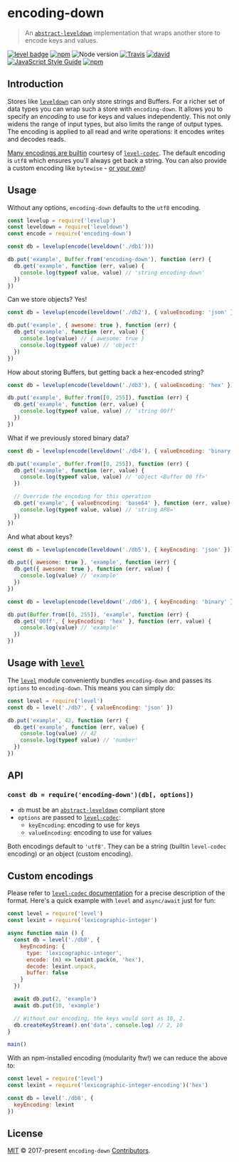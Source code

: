 # encoding-down

> An [`abstract-leveldown`] implementation that wraps another store to encode keys and values.

[![level badge][level-badge]](https://github.com/level/awesome)
[![npm](https://img.shields.io/npm/v/encoding-down.svg)](https://www.npmjs.com/package/encoding-down)
![Node version](https://img.shields.io/node/v/encoding-down.svg)
[![Travis](https://travis-ci.org/Level/encoding-down.svg?branch=master)](https://travis-ci.org/Level/encoding-down)
[![david](https://david-dm.org/Level/encoding-down.svg)](https://david-dm.org/level/encoding-down)
[![JavaScript Style Guide](https://img.shields.io/badge/code_style-standard-brightgreen.svg)](https://standardjs.com)
[![npm](https://img.shields.io/npm/dm/encoding-down.svg)](https://www.npmjs.com/package/encoding-down)

## Introduction

Stores like [`leveldown`] can only store strings and Buffers. For a richer set of data types you can wrap such a store with `encoding-down`. It allows you to specify an *encoding* to use for keys and values independently. This not only widens the range of input types, but also limits the range of output types. The encoding is applied to all read and write operations: it encodes writes and decodes reads.

[Many encodings are builtin][builtin-encodings] courtesy of [`level-codec`]. The default encoding is `utf8` which ensures you'll always get back a string. You can also provide a custom encoding like `bytewise` - [or your own](#custom-encodings)!

## Usage

Without any options, `encoding-down` defaults to the `utf8` encoding.

```js
const levelup = require('levelup')
const leveldown = require('leveldown')
const encode = require('encoding-down')

const db = levelup(encode(leveldown('./db1')))

db.put('example', Buffer.from('encoding-down'), function (err) {
  db.get('example', function (err, value) {
    console.log(typeof value, value) // 'string encoding-down'
  })
})
```

Can we store objects? Yes!

```js
const db = levelup(encode(leveldown('./db2'), { valueEncoding: 'json' }))

db.put('example', { awesome: true }, function (err) {
  db.get('example', function (err, value) {
    console.log(value) // { awesome: true }
    console.log(typeof value) // 'object'
  })
})
```

How about storing Buffers, but getting back a hex-encoded string?

```js
const db = levelup(encode(leveldown('./db3'), { valueEncoding: 'hex' }))

db.put('example', Buffer.from([0, 255]), function (err) {
  db.get('example', function (err, value) {
    console.log(typeof value, value) // 'string 00ff'
  })
})
```

What if we previously stored binary data?

```js
const db = levelup(encode(leveldown('./db4'), { valueEncoding: 'binary' }))

db.put('example', Buffer.from([0, 255]), function (err) {
  db.get('example', function (err, value) {
    console.log(typeof value, value) // 'object <Buffer 00 ff>'
  })

  // Override the encoding for this operation
  db.get('example', { valueEncoding: 'base64' }, function (err, value) {
    console.log(typeof value, value) // 'string AP8='
  })
})
```

And what about keys?

```js
const db = levelup(encode(leveldown('./db5'), { keyEncoding: 'json' }))

db.put({ awesome: true }, 'example', function (err) {
  db.get({ awesome: true }, function (err, value) {
    console.log(value) // 'example'
  })
})
```

```js
const db = levelup(encode(leveldown('./db6'), { keyEncoding: 'binary' }))

db.put(Buffer.from([0, 255]), 'example', function (err) {
  db.get('00ff', { keyEncoding: 'hex' }, function (err, value) {
    console.log(value) // 'example'
  })
})
```

## Usage with [`level`]

The [`level`] module conveniently bundles `encoding-down` and passes its `options` to `encoding-down`. This means you can simply do:

```js
const level = require('level')
const db = level('./db7', { valueEncoding: 'json' })

db.put('example', 42, function (err) {
  db.get('example', function (err, value) {
    console.log(value) // 42
    console.log(typeof value) // 'number'
  })
})
```

## API

### `const db = require('encoding-down')(db[, options])`

* `db` must be an [`abstract-leveldown`] compliant store
* `options` are passed to [`level-codec`]:
  - `keyEncoding`: encoding to use for keys
  - `valueEncoding`: encoding to use for values

Both encodings default to `'utf8'`. They can be a string (builtin `level-codec` encoding) or an object (custom encoding).

## Custom encodings

Please refer to [`level-codec` documentation][encoding-format] for a precise description of the format. Here's a quick example with `level` and `async/await` just for fun:

```js
const level = require('level')
const lexint = require('lexicographic-integer')

async function main () {
  const db = level('./db8', {
    keyEncoding: {
      type: 'lexicographic-integer',
      encode: (n) => lexint.pack(n, 'hex'),
      decode: lexint.unpack,
      buffer: false
    }
  })

  await db.put(2, 'example')
  await db.put(10, 'example')

  // Without our encoding, the keys would sort as 10, 2.
  db.createKeyStream().on('data', console.log) // 2, 10
}

main()
```

With an npm-installed encoding (modularity ftw!) we can reduce the above to:

```js
const level = require('level')
const lexint = require('lexicographic-integer-encoding')('hex')

const db = level('./db8', {
  keyEncoding: lexint
})
```

## License

[MIT](./LICENSE.md) © 2017-present `encoding-down` [Contributors](./CONTRIBUTORS.md).

[level-badge]: http://leveldb.org/img/badge.svg
[`abstract-leveldown`]: https://github.com/level/abstract-leveldown
[`leveldown`]: https://github.com/level/leveldown
[`level`]: https://github.com/level/level
[`level-codec`]: https://github.com/level/codec
[builtin-encodings]: https://github.com/level/codec#builtin-encodings
[encoding-format]: https://github.com/level/codec#encoding-format
